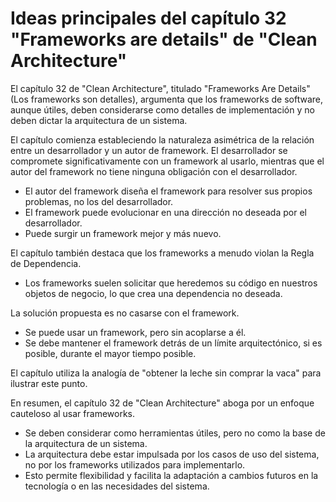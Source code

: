 # Ideas principales del capítulo 32 "Frameworks are details" de "Clean Architecture"

El capítulo 32 de "Clean Architecture", titulado "Frameworks Are Details" (Los frameworks son detalles), argumenta que los frameworks de software, aunque útiles, deben considerarse como detalles de implementación y no deben dictar la arquitectura de un sistema. 

El capítulo comienza estableciendo la naturaleza asimétrica de la relación entre un desarrollador y un autor de framework. El desarrollador se compromete significativamente con un framework al usarlo, mientras que el autor del framework no tiene ninguna obligación con el desarrollador.

*  El autor del framework diseña el framework para resolver sus propios problemas, no los del desarrollador. 
*  El framework puede evolucionar en una dirección no deseada por el desarrollador. 
*  Puede surgir un framework mejor y más nuevo.

El capítulo también destaca que los frameworks a menudo violan la Regla de Dependencia. 

*  Los frameworks suelen solicitar que heredemos su código en nuestros objetos de negocio, lo que crea una dependencia no deseada.

La solución propuesta es no casarse con el framework. 

*  Se puede usar un framework, pero sin acoplarse a él. 
*  Se debe mantener el framework detrás de un límite arquitectónico, si es posible, durante el mayor tiempo posible. 

El capítulo utiliza la analogía de "obtener la leche sin comprar la vaca" para ilustrar este punto.

En resumen, el capítulo 32 de "Clean Architecture" aboga por un enfoque cauteloso al usar frameworks. 

*  Se deben considerar como herramientas útiles, pero no como la base de la arquitectura de un sistema. 
*  La arquitectura debe estar impulsada por los casos de uso del sistema, no por los frameworks utilizados para implementarlo. 
*  Esto permite flexibilidad y facilita la adaptación a cambios futuros en la tecnología o en las necesidades del sistema.
